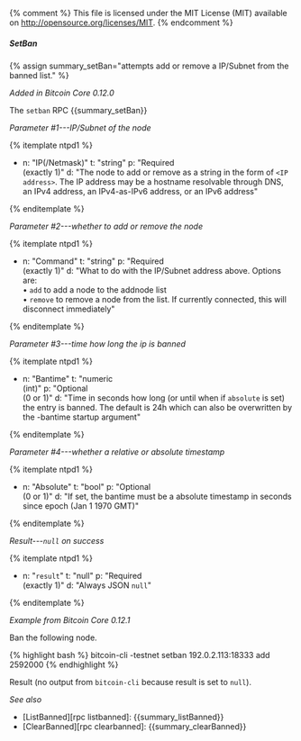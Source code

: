 {% comment %}
This file is licensed under the MIT License (MIT) available on
http://opensource.org/licenses/MIT.
{% endcomment %}

##### SetBan

{% assign summary_setBan="attempts add or remove a IP/Subnet from the banned list." %}

*Added in Bitcoin Core 0.12.0*

The `setban` RPC {{summary_setBan}}

*Parameter #1---IP/Subnet of the node*

{% itemplate ntpd1 %}
- n: "IP(/Netmask)"
  t: "string"
  p: "Required<br>(exactly 1)"
  d: "The node to add or remove as a string in the form of `<IP address>`.  The IP address may be a hostname resolvable through DNS, an IPv4 address, an IPv4-as-IPv6 address, or an IPv6 address"

{% enditemplate %}

*Parameter #2---whether to add or remove the node*

{% itemplate ntpd1 %}
- n: "Command"
  t: "string"
  p: "Required<br>(exactly 1)"
  d: "What to do with the IP/Subnet address above.  Options are:<br>• `add` to add a node to the addnode list<br>• `remove` to remove a node from the list.  If currently connected, this will disconnect immediately"

{% enditemplate %}

*Parameter #3---time how long the ip is banned*

{% itemplate ntpd1 %}
- n: "Bantime"
  t: "numeric<br>(int)"
  p: "Optional<br>(0 or 1)"
  d: "Time in seconds how long (or until when if `absolute` is set) the entry is banned. The default is 24h which can also be overwritten by the -bantime startup argument"

{% enditemplate %}

*Parameter #4---whether a relative or absolute timestamp*

{% itemplate ntpd1 %}
- n: "Absolute"
  t: "bool"
  p: "Optional<br>(0 or 1)"
  d: "If set, the bantime must be a absolute timestamp in seconds since epoch (Jan 1 1970 GMT)"

{% enditemplate %}

*Result---`null` on success*

{% itemplate ntpd1 %}
- n: "`result`"
  t: "null"
  p: "Required<br>(exactly 1)"
  d: "Always JSON `null`"

{% enditemplate %}

*Example from Bitcoin Core 0.12.1*

Ban the following node.

{% highlight bash %}
bitcoin-cli -testnet setban 192.0.2.113:18333 add 2592000
{% endhighlight %}

Result (no output from `bitcoin-cli` because result is set to `null`).

*See also*

* [ListBanned][rpc listbanned]: {{summary_listBanned}}
* [ClearBanned][rpc clearbanned]: {{summary_clearBanned}}

